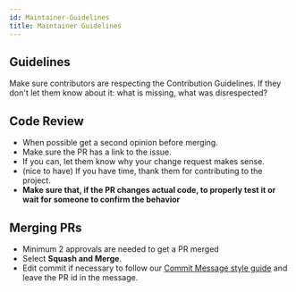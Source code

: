 ```yaml
---
id: Maintainer-Guidelines
title: Maintainer Guidelines
---
```


## Guidelines

Make sure contributors are respecting the Contribution Guidelines. If they don't let them know about it: what is missing, what was disrespected?

## Code Review

- When possible get a second opinion before merging.
- Make sure the PR has a link to the issue.
- If you can, let them know why your change request makes sense.
- (nice to have) If you have time, thank them for contributing to the project.
- **Make sure that, if the PR changes actual code, to properly test it or wait for someone to confirm the behavior**

## Merging PRs

- Minimum 2 approvals are needed to get a PR merged
- Select **Squash and Merge**.
- Edit commit if necessary to follow our [Commit Message style guide](https://github.com/anitab-org/open-source-programs-web/wiki/Commit-Message-Style-Guide) and leave the PR id in the message.
